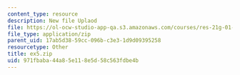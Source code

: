 ```yaml
---
content_type: resource
description: New file Uplaod
file: https://ol-ocw-studio-app-qa.s3.amazonaws.com/courses/res-21g-01-kana-spring-2010/971fbaba44a85e118e5d58c563fdbe4b_ex5.zip
file_type: application/zip
parent_uid: 17ab5d38-59cc-096b-c3e3-1d9d09395258
resourcetype: Other
title: ex5.zip
uid: 971fbaba-44a8-5e11-8e5d-58c563fdbe4b
---
```

